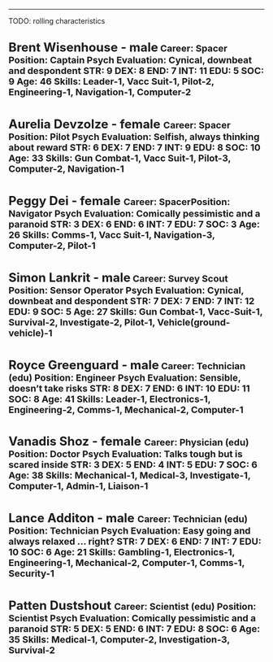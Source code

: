 ___

TODO: rolling characteristics

<font size="5">Brent Wisenhouse - male<font size="4">
 **Career**: <span class="green">Spacer </span>**Position**: <span class="green">Captain   </span>**Psych Evaluation**: <span class="green"> Cynical, downbeat and despondent</span>
**STR**: <span class="orange">9</span> **DEX**: <span class="orange">**8**</span>   **END**: <span class="orange">**7**</span> <span class="yellow">**INT**</span>: <span class="orange">**11**</span>   **EDU**: <span class="orange">**5**</span>   **SOC**: <span class="orange">**9**</span> Age: <span class="orange">**46**</span>
**Skills**: <span class="green">Leader-1, Vacc Suit-1, Pilot-2, Engineering-1, Navigation-1, Computer-2</span>
---
<font size="5"> Aurelia Devzolze - female <font size="4">
 **Career**: <span class="green">Spacer </span>**Position**: <span class="green">Pilot   </span>**Psych Evaluation**: <span class="green">Selfish, always thinking about reward </span>
**STR**: <span class="orange">**6**</span> **DEX**: <span class="orange">**7**</span>   **END**: <span class="orange">**7**</span> <span class="yellow">**INT**</span>: <span class="orange">**9**</span>   **EDU**: <span class="orange">**8**</span>   **SOC**: <span class="orange">**10**</span> Age: <span class="orange">33</span>
**Skills**: <span class="green">Gun Combat-1, Vacc Suit-1, Pilot-3, Computer-2, Navigation-1</span>
---
<font size="5"> Peggy Dei - female <font size="4">
 **Career**: <span class="green">Spacer</span>**Position**: <span class="green">Navigator   </span>**Psych Evaluation**: <span class="green"> Comically pessimistic and a paranoid </span>
**STR**: <span class="orange">3</span> **DEX**: <span class="orange">6</span>   **END**: <span class="orange">6</span> <span class="yellow">**INT**</span>: <span class="orange">7</span>   **EDU**: <span class="orange">7</span>   **SOC**: <span class="orange">3</span> Age: <span class="orange">26</span>
**Skills**: <span class="green">Comms-1, Vacc Suit-1, Navigation-3, Computer-2, Pilot-1</span>
---
<font size="5"> Simon Lankrit - male<font size="4">
 **Career**: <span class="green">Survey Scout </span>**Position**: <span class="green">Sensor Operator   </span>**Psych Evaluation**: <span class="green"> Cynical, downbeat and despondent </span>
**STR**: <span class="orange">7</span> **DEX**: <span class="orange">7</span>   **END**: <span class="orange">7</span> <span class="yellow">**INT**</span>: <span class="orange">12</span>   **EDU**: <span class="orange">9</span>   **SOC**: <span class="orange">5</span> Age: <span class="orange">27</span>
**Skills**: <span class="green">Gun Combat-1, Vacc-Suit-1, Survival-2, Investigate-2, Pilot-1, Vehicle(ground-vehicle)-1</span>
---
<font size="5">Royce Greenguard - male<font size="4">
 **Career**: <span class="green">Technician (edu)  </span>**Position**: <span class="green">Engineer   </span>**Psych Evaluation**: <span class="green"> Sensible, doesn’t take risks </span>
**STR**: <span class="orange">8</span> **DEX**: <span class="orange">7</span>   **END**: <span class="orange">6</span>   **INT**: <span class="orange">10</span> <span class="yellow">**EDU**: </span><span class="orange">11</span>   **SOC**: <span class="orange">8</span> Age: <span class="orange">41</span>
**Skills**: <span class="green">Leader-1, Electronics-1, Engineering-2, Comms-1, Mechanical-2, Computer-1</span>
---
<font size="5">Vanadis Shoz - female <font size="4">
 **Career**: <span class="green">Physician (edu)  </span>**Position**: <span class="green">Doctor   </span>**Psych Evaluation**: <span class="green"> Talks tough but is scared inside </span>
**STR**: <span class="orange">3</span> **DEX**: <span class="orange">5</span>   **END**: <span class="orange">4</span>   **INT**: <span class="orange">5</span> <span class="yellow">**EDU**: </span> <span class="orange">7</span>   **SOC**: <span class="orange">6</span> Age: <span class="orange">38</span>
**Skills**: <span class="green">Mechanical-1, Medical-3, Investigate-1, Computer-1, Admin-1, Liaison-1</span>
---
<font size="5"> Lance Additon - male <font size="4">
 **Career**: <span class="green">Technician (edu)  </span>**Position**: <span class="green">Technician   </span>**Psych Evaluation**: <span class="green">Easy going and always relaxed ... right?</span>
**STR**: <span class="orange">7</span> **DEX**: <span class="orange">6</span>   **END**: <span class="orange">7</span>   **INT**: <span class="orange">7</span> <span class="yellow">**EDU**: </span> <span class="orange">10</span>   **SOC**: <span class="orange">6</span> Age: <span class="orange">21</span>
**Skills**: <span class="green">Gambling-1, Electronics-1, Engineering-1, Mechanical-2, Computer-1, Comms-1, Security-1</span>
---
<font size="5"> Patten Dustshout <font size="4">
 **Career**: <span class="green">Scientist (edu)  </span>**Position**: <span class="green">Scientist   </span>**Psych Evaluation**: <span class="green"> Comically pessimistic and a paranoid </span>
**STR**: <span class="orange">5</span> **DEX**: <span class="orange">5</span>   **END**: <span class="orange">6</span>   **INT**: <span class="orange">7</span> <span class="yellow">**EDU**: </span> <span class="orange">8</span>   **SOC**: <span class="orange">6</span> Age: <span class="orange">35</span>
**Skills**: <span class="green">Medical-1, Computer-2, Investigation-3, Survival-2</span>
---


